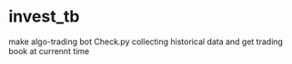 # invest_tb
make algo-trading bot
Check.py collecting historical data and get trading book at currennt time
